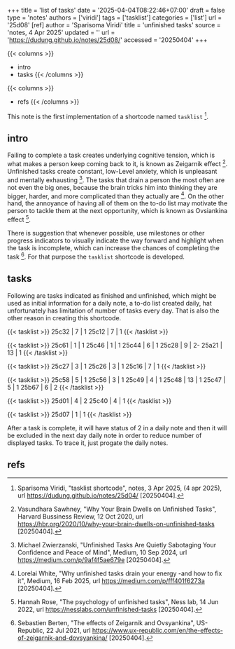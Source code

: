 +++
title = 'list of tasks'
date = '2025-04-04T08:22:46+07:00'
draft = false
type = 'notes'
authors = ['viridi']
tags = ['tasklist']
categories = ['list']
url = '25d08'
[ref]
author = 'Sparisoma Viridi'
title = 'unfinished tasks'
source = 'notes, 4 Apr 2025'
updated = ''
url = 'https://dudung.github.io/notes/25d08/'
accessed = '20250404'
+++

{{< columns >}}
+ intro
+ tasks
{{< /columns >}}

{{< columns >}}
+ refs
{{< /columns >}}

<!--more-->

This note is the first implementation of a shortcode named `tasklist` [^viridi_2025].


## intro
Failing to complete a task creates underlying cognitive tension, which is what makes a person keep coming back to it, is known as Zeigarnik effect [^sawhney_2020]. Unfinished tasks create constant, low-Level anxiety, which is unpleasant and mentally exhausting [^zwierzanski_2024]. The tasks that drain a person the most often are not even the big ones, because the brain tricks him into thinking they are bigger, harder, and more complicated than they actually are [^white_2025]. On the other hand, the annoyance of having all of them on the to-do list may motivate the person to tackle them at the next opportunity, which is known as Ovsiankina effect [^rose_2022].

There is suggestion that whenever possible, use milestones or other progress indicators to visually indicate the way forward and highlight when the task is incomplete, which can increase the chances of completing the task [^barten_2021]. For that purpose the `tasklist` shortcode is developed.


## tasks
Following are tasks indicated as finished and unfinished, which might be used as initial information for a daily note, a to-do list created daily, hat unfortunately has limitation of number of tasks every day. That is also the other reason in creating this shortcode.

{{< tasklist >}}
25c32 | 7 | 1
25c12 | 7 | 1
{{< /tasklist >}}

{{< tasklist >}}
25c61 | 1 | 1
25c46 | 1 | 1
25c44 | 6 | 1
25c28 | 9 | 2-
25a21 | 13 | 1
{{< /tasklist >}}

{{< tasklist >}}
25c27 | 3 | 1
25c26 | 3 | 1
25c16 | 7 | 1
{{< /tasklist >}}

{{< tasklist >}}
25c58 | 5 | 1
25c56 | 3 | 1
25c49 | 4 | 1
25c48 | 13 | 1
25c47 | 5 | 1
25b67 | 6 | 2
{{< /tasklist >}}

{{< tasklist >}}
25d01 | 4 | 2
25c40 | 4 | 1
{{< /tasklist >}}

{{< tasklist >}}
25d07 | 1 | 1
{{< /tasklist >}}

After a task is complete, it will have status of 2 in a daily note and then it will be excluded in the next day daily note in order to reduce number of displayed tasks. To trace it, just progate the daily notes.


## refs
[^barten_2021]: Sebastien Berten, "The effects of Zeigarnik and Ovsyankina", US-Republic, 22 Jul 2021, url https://www.ux-republic.com/en/the-effects-of-zeigarnik-and-dovsyankina/ [20250404].
[^rose_2022]: Hannah Rose, "The psychology of unfinished tasks", Ness lab, 14 Jun 2022, url https://nesslabs.com/unfinished-tasks [20250404].
[^sawhney_2020]: Vasundhara Sawhney, "Why Your Brain Dwells on Unfinished Tasks", Harvard Bussiness Review, 12 Oct 2020, url https://hbr.org/2020/10/why-your-brain-dwells-on-unfinished-tasks [20250404].
[^viridi_2025]: Sparisoma Viridi, "tasklist shortcode", notes, 3 Apr 2025, (4 apr 2025), url https://dudung.github.io/notes/25d04/ [20250404].
[^white_2025]: Lorelai White, "Why unfinished tasks drain your energy -and how to fix it", Medium, 16 Feb 2025, url https://medium.com/p/fff401f6273a [20250404].
[^zwierzanski_2024]: Michael Zwierzanski, "Unfinished Tasks Are Quietly Sabotaging Your Confidence and Peace of Mind", Medium, 10 Sep 2024, url https://medium.com/p/9af4f5ae679e [20250404].
